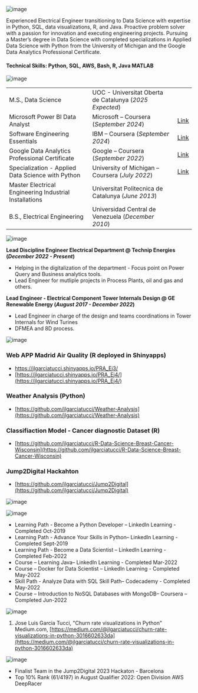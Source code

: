 ![image](https://github.com/jlgarciatucci/resume/assets/98712473/3e7fef79-d3e9-42c5-9913-85a38b6ecdf0)

Experienced Electrical Engineer transitioning to Data Science with expertise in Python, SQL,
data visualizations, R, and Java. Proactive problem solver with a passion for innovation and
executing engineering projects. Pursuing a Master’s degree in Data Science with completed
specializations in Applied Data Science with Python from the University of Michigan and the
Google Data Analytics Professional Certificate.


#### Technical Skills: Python, SQL, AWS, Bash, R, Java MATLAB

![image](https://github.com/jlgarciatucci/resume/assets/98712473/29875d41-035d-4d66-9a24-437f05653df3)

|                |             |      |
|----------------|-------------|------|
|M.S., Data Science	| UOC - Universitat Oberta de Catalunya (_2025 Expected_) |     
|Microsoft Power BI Data Analyst | Microsoft – Coursera (_September 2024_) | [Link](https://coursera.org/share/bb85e5088132d0fe4cd5c154541fb4c0)
|Software Engineering Essentials | IBM – Coursera (_September 2024_) | [Link](https://www.credly.com/badges/37db5758-c53a-4293-89b1-5eb3663a7030/linked_in_profile)
|Google Data Analytics Professional Certificate | Google – Coursera (_September 2022_) | [Link](https://coursera.org/share/7042f23315e39f1451bde4af8e491458)
|Specialization - Applied Data Science with Python | University of Michigan – Coursera (_July 2022_) | [Link](https://coursera.org/share/e7222b61ba5764d05d19a9ac90e57981)									       		
|Master Electrical Engineering Industrial Installations	| Universitat Politecnica de Catalunya (_June 2013_) |      			        		
|B.S., Electrical Engineering | Universidad Central de Venezuela (_December 2010_) |     

![image](https://github.com/jlgarciatucci/resume/assets/98712473/4c04960f-ac08-4e43-9cf7-3e49395b4603)

**Lead Discipline Engineer Electrical Department @ Technip Energies (_December 2022 - Present_)**
- Helping in the digitalization of the department - Focus point on Power Query and Business analytics tools.
- Lead Engineer for mutliple projects in Process Plants, oil and gas and others.

**Lead Engineer - Electrical Component Tower Internals Design @ GE Renewable Energy (_August 2017 - December 2022_)**
- Lead Engineer in charge of the design and teams coordinations in Tower Internals for Wind Turines
- DFMEA and 8D process.

![image](https://github.com/jlgarciatucci/resume/assets/98712473/5e59ed16-88fc-43d0-bc01-9c1bb4a2e2ef)

### Web APP Madrid Air Quality (R deployed in Shinyapps)
- <a href="https://jlgarciatucci.shinyapps.io/PRA_Ej3"> https://jlgarciatucci.shinyapps.io/PRA_Ej3/
- [https://jlgarciatucci.shinyapps.io/PRA_Ej4/](https://jlgarciatucci.shinyapps.io/PRA_Ej4/)

### Weather Analysis (Python)
- [https://github.com/jlgarciatucci/Weather-Analysis](https://github.com/jlgarciatucci/Weather-Analysis)

### Classifiaction Model - Cancer diagnostic Dataset (R)
- [https://github.com/jlgarciatucci/R-Data-Science-Breast-Cancer-Wisconsin](https://github.com/jlgarciatucci/R-Data-Science-Breast-Cancer-Wisconsin)


### Jump2Digital Hackahton 
- [https://github.com/jlgarciatucci/Jump2Digital](https://github.com/jlgarciatucci/Jump2Digital)

  

![image](https://github.com/jlgarciatucci/resume/assets/98712473/c13c7b87-e894-4e23-8b20-c6cc09184035)


![image](https://github.com/jlgarciatucci/resume/assets/98712473/449ea2a9-6918-489f-baf1-a5b5ccb29f1e)

- Learning Path - Become a Python Developer – LinkedIn Learning - Completed Oct-2019
- Learning Path - Advance Your Skills in Python– LinkedIn Learning - Completed Sept-2019
- Learning Path - Become a Data Scientist – LinkedIn Learning - Completed Feb-2022
- Course – Learning Java– LinkedIn Learning - Completed Mar-2022
- Course – Docker for Data Scientist – LinkedIn Learning - Completed May-2022
- Skill Path - Analyze Data with SQL Skill Path– Codecademy - Completed May-2022
- Course – Introduction to NoSQL Databases with MongoDB– Coursera – Completed Jun-2022

![image](https://github.com/jlgarciatucci/resume/assets/98712473/d19f071f-e0f6-44a1-b361-8250462c2327)

1. Jose Luis Garcia Tucci, "Churn rate visualizations in Python" Medium.com, [https://medium.com/@jlgarciatucci/churn-rate-visualizations-in-python-3016602633da](https://medium.com/@jlgarciatucci/churn-rate-visualizations-in-python-3016602633da)

![image](https://github.com/user-attachments/assets/552d10bd-765f-421a-91cb-6fd126cb769d)

- Finalist Team in the Jump2Digital 2023 Hackaton - Barcelona
- Top 10% Rank (61/4197) in August Qualifier 2022: Open Division AWS DeepRacer



